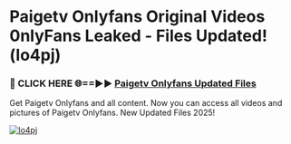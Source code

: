 # Paigetv Onlyfans Original Videos 0nlyFans Leaked - Files Updated! (lo4pj)

<h3>🔴 CLICK HERE 🌐==►► <a href="https://tinyurl.com/ehrbuxhb" rel="nofollow">Paigetv Onlyfans Updated Files</a></h3>

Get Paigetv Onlyfans and all content. Now you can access all videos and pictures of Paigetv Onlyfans. New Updated Files 2025!

[![lo4pj](https://i.imgur.com/lVYEuWS.gif)](https://tinyurl.com/ehrbuxhb)
